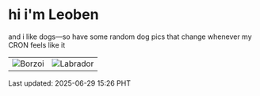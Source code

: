 # hi i'm Leoben

and i like dogs—so have some random dog pics that change whenever my CRON feels like it

|  |  |
|--------|----------|
| ![Borzoi](https://random-dog-vercel.vercel.app/api/random-borzoi?v=1751181987) | ![Labrador](https://random-dog-vercel.vercel.app/api/random-labrador?v=1751181987) |

Last updated: 2025-06-29 15:26 PHT
